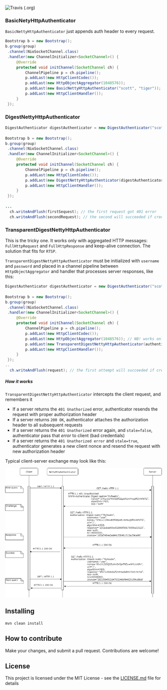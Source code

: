 ![Travis (.org)](https://img.shields.io/travis/vzhn/netty-http-authenticator?style=plastic)

### BasicNetyHttpAuthenticator
`BasicNettyHttpAuthenticator` just appends auth header to every request.
```java
Bootstrap b = new Bootstrap();
b.group(group)
 .channel(NioSocketChannel.class)
 .handler(new ChannelInitializer<SocketChannel>() {
     @Override
     protected void initChannel(SocketChannel ch) {
         ChannelPipeline p = ch.pipeline();
         p.addLast(new HttpClientCodec());
         p.addLast(new HttpObjectAggregator(1048576));
         p.addLast(new BasicNettyHttpAuthenticator("scott", "tiger"));
         p.addLast(new HttpClientHandler());
     }
 });
```

### DigestNettyHttpAuthenticator
```java
DigestAuthenticator digestAuthenticator = new DigestAuthenticator("scott", "tiger");

Bootstrap b = new Bootstrap();
b.group(group)
 .channel(NioSocketChannel.class)
 .handler(new ChannelInitializer<SocketChannel>() {
     @Override
     protected void initChannel(SocketChannel ch) {
         ChannelPipeline p = ch.pipeline();
         p.addLast(new HttpClientCodec());
         p.addLast(new DigestNettyHttpAuthenticator(digestAuthenticator));
         p.addLast(new HttpClientHandler());
     }
 });

...
  ch.writeAndFlush(firstSequest); // the first request got 401 error
  ch.writeAndFlush(secondRequest); // the second will succeeded if credentinals are not wrong
```

### TransparentDigestNettyHttpAuthenticator
This is the tricky one. It works only with aggregated HTTP messages: `FullHttpRequest` and `FullHttpResponse` and keep-alive connection. 
The solution that fits for `RTSP`.

`TransparentDigestNettyHttpAuthenticator` must be initialized with `username` and `password` and placed in a channel pipeline between `HttpObjectAggregator` 
and handler that processes server responses, like this:

```java
DigestAuthenticator digestAuthenticator = new DigestAuthenticator("scott", "tiger");

Bootstrap b = new Bootstrap();
b.group(group)
 .channel(NioSocketChannel.class)
 .handler(new ChannelInitializer<SocketChannel>() {
     @Override
     protected void initChannel(SocketChannel ch) {
         ChannelPipeline p = ch.pipeline();
         p.addLast(new HttpClientCodec());
         p.addLast(new HttpObjectAggregator(1048576)); // NB! works only with aggregated request/response
         p.addLast(new TransparentDigestNettyHttpAuthenticator(authenticator));
         p.addLast(new HttpClientHandler());
     }
 });
..
  ch.writeAndFlush(request); // the first attempt will succeeded if credentinals are not wrong
```

##### How it works
`TransparentDigestNettyHttpAuthenticator` intercepts the client request, and remembers it
* If a server returns the `401 Unathorized` error,  authenticator resends the request with proper authorization header
* If a server returns `200 OK`, authenticator attaches the authorization header to all subsequent requests
* If a server returns the `401 Unathorized` error again, and `stale=false`, authenticator pass that *error* to client (bad credentials)
* If a server returns the `401 Unathorized error` and `stale=true`, authenticator generates a new client nonce and resend the request with new authorization header

Typical client-server exchange may look like this:

![Digest authenticator](digest-auth-sequence.png)


## Installing

```
mvn clean install
```

## How to contribute
Make your changes, and submit a pull request. Contributions are welcome!

## License
This project is licensed under the MIT License - see the [LICENSE.md](LICENSE.md) file for details
